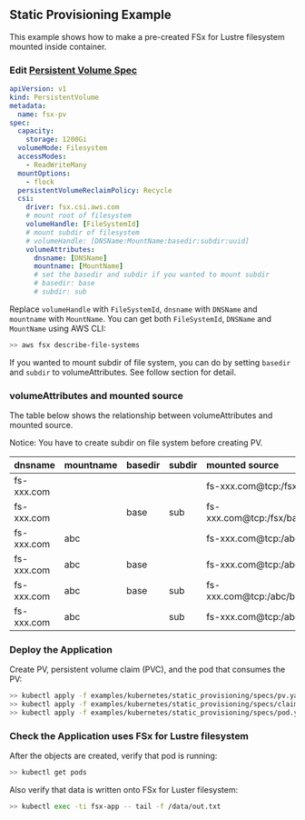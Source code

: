## Static Provisioning Example

This example shows how to make a pre-created FSx for Lustre filesystem mounted inside container.

### Edit [Persistent Volume Spec](./specs/pv.yaml)

```yaml
apiVersion: v1
kind: PersistentVolume
metadata:
  name: fsx-pv
spec:
  capacity:
    storage: 1200Gi
  volumeMode: Filesystem
  accessModes:
    - ReadWriteMany
  mountOptions:
    - flock
  persistentVolumeReclaimPolicy: Recycle
  csi:
    driver: fsx.csi.aws.com
    # mount root of filesystem
    volumeHandle: [FileSystemId]
    # mount subdir of filesystem
    # volumeHandle: [DNSName:MountName:basedir:subdir:uuid]
    volumeAttributes:
      dnsname: [DNSName]
      mountname: [MountName]
      # set the basedir and subdir if you wanted to mount subdir
      # basedir: base
      # subdir: sub
```

Replace `volumeHandle` with `FileSystemId`, `dnsname` with `DNSName` and `mountname` with `MountName`. You can get both `FileSystemId`, `DNSName` and `MountName` using AWS CLI:

```sh
>> aws fsx describe-file-systems
```

If you wanted to mount subdir of file system, you can do by setting `basedir` and `subdir` to volumeAttributes.
See follow section for detail.

### volumeAttributes and mounted source

The table below shows the relationship between volumeAttributes and mounted source.

Notice: You have to create subdir on file system before creating PV.

| dnsname    | mountname | basedir | subdir | mounted source               |
| :--------- | :-------- | :------ | :----- | :--------------------------- |
| fs-xxx.com |           |         |        | fs-xxx.com@tcp:/fsx          |
| fs-xxx.com |           | base    | sub    | fs-xxx.com@tcp:/fsx/base/sub |
| fs-xxx.com | abc       |         |        | fs-xxx.com@tcp:/abc          |
| fs-xxx.com | abc       | base    |        | fs-xxx.com@tcp:/abc/base     |
| fs-xxx.com | abc       | base    | sub    | fs-xxx.com@tcp:/abc/base/sub |
| fs-xxx.com | abc       |         | sub    | fs-xxx.com@tcp:/abc/sub      |

### Deploy the Application

Create PV, persistent volume claim (PVC), and the pod that consumes the PV:

```sh
>> kubectl apply -f examples/kubernetes/static_provisioning/specs/pv.yaml
>> kubectl apply -f examples/kubernetes/static_provisioning/specs/claim.yaml
>> kubectl apply -f examples/kubernetes/static_provisioning/specs/pod.yaml
```

### Check the Application uses FSx for Lustre filesystem

After the objects are created, verify that pod is running:

```sh
>> kubectl get pods
```

Also verify that data is written onto FSx for Luster filesystem:

```sh
>> kubectl exec -ti fsx-app -- tail -f /data/out.txt
```
